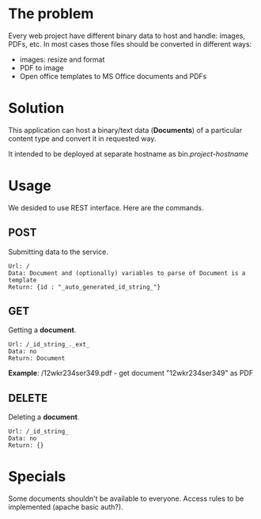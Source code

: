 # The problem

Every web project have different binary data to host and handle: images, PDFs, etc. In most cases
those files should be converted in different ways:

* images: resize and format
* PDF to image
* Open office templates to MS Office documents and PDFs

# Solution

This application can host a binary/text data (**Documents**) of a particular content type and
convert it in requested way.

It intended to be deployed at separate hostname as bin._project-hostname_

# Usage

We desided to use REST interface. Here are the commands.

## POST

Submitting data to the service.

    Url: /
    Data: Document and (optionally) variables to parse of Document is a template
    Return: {id : "_auto_generated_id_string_"}


## GET

Getting a **document**.

    Url: /_id_string_._ext_
    Data: no
    Return: Document

**Example**: /12wkr234ser349.pdf - get document "12wkr234ser349" as PDF

## DELETE

Deleting a **document**.

    Url: /_id_string_
    Data: no
    Return: {}

# Specials

Some documents shouldn't be available to everyone. Access rules to be implemented (apache basic auth?).

